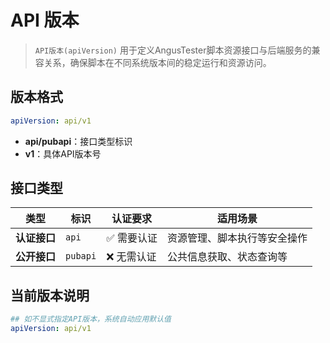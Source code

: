 # API 版本

> `API版本(apiVersion)` 用于定义AngusTester脚本资源接口与后端服务的兼容关系，确保脚本在不同系统版本间的稳定运行和资源访问。

## 版本格式
```yaml
apiVersion: api/v1
```  
- **api/pubapi**：接口类型标识
- **v1**：具体API版本号

##  接口类型

| 类型 | 标识 | 认证要求 | 适用场景 |  
|------|------|----------|----------|  
| **认证接口** | `api` | ✅ 需要认证 | 资源管理、脚本执行等安全操作 |  
| **公开接口** | `pubapi` | ❌ 无需认证 | 公共信息获取、状态查询等 |  

## 当前版本说明

```yaml
## 如不显式指定API版本，系统自动应用默认值
apiVersion: api/v1
```
